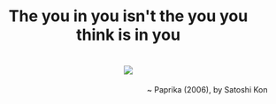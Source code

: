 <h1 align="center">The you in you isn't the you you think is in you</h1>

<h1 align="center"><img src="https://i.giphy.com/breOCFHmEm3DO.webp"></h1>
<p align="right"> ~ Paprika (2006), by Satoshi Kon </p>
